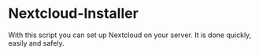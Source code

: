 # Nextcloud-Installer
With this script you can set up Nextcloud on your server. It is done quickly, easily and safely.
